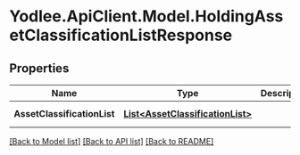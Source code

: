 # Yodlee.ApiClient.Model.HoldingAssetClassificationListResponse

## Properties

Name | Type | Description | Notes
------------ | ------------- | ------------- | -------------
**AssetClassificationList** | [**List&lt;AssetClassificationList&gt;**](AssetClassificationList.md) |  | [optional] [readonly] 

[[Back to Model list]](../README.md#documentation-for-models) [[Back to API list]](../README.md#documentation-for-api-endpoints) [[Back to README]](../README.md)


